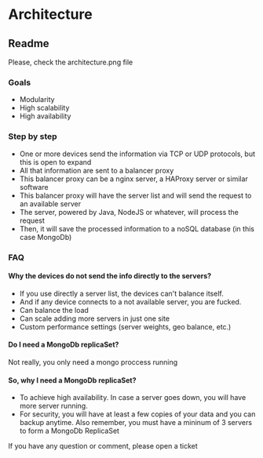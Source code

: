 # Architecture
## Readme

Please, check the architecture.png file

### Goals
- Modularity
- High scalability
- High availability

### Step by step
- One or more devices send the information via TCP or UDP protocols, but this is open to expand
- All that information are sent to a balancer proxy
- This balancer proxy can be a nginx server, a HAProxy server or similar software
- This balancer proxy will have the server list and will send the request to an available server
- The server, powered by Java, NodeJS or whatever, will process the request
- Then, it will save the processed information to a noSQL database (in this case MongoDb)

### FAQ
#### Why the devices do not send the info directly to the servers?
- If you use directly a server list, the devices can't balance itself.
- And if any device connects to a not available server, you are fucked.
- Can balance the load
- Can scale adding more servers in just one site
- Custom performance settings (server weights, geo balance, etc.)

#### Do I need a MongoDb replicaSet?
Not really, you only need a mongo proccess running

#### So, why I need a MongoDb replicaSet?
- To achieve high availability. In case a server goes down, you will have more server running.
- For security, you will have at least a few copies of your data and you can backup anytime.
Also remember, you must have a mininum of 3 servers to form a MongoDb ReplicaSet

If you have any question or comment, please open a ticket
